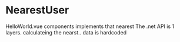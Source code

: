 # NearestUser

HelloWorld.vue components implements that nearest
The .net API is 1 layers. calculateing the nearst.. data is hardcoded 
